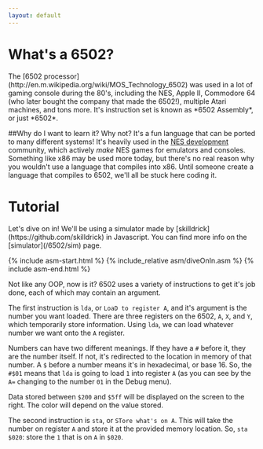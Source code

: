 ```yaml
---
layout: default
---
```


<h1 id="info">What's a 6502?</h1>
The [6502 processor](http://en.m.wikipedia.org/wiki/MOS_Technology_6502) was used in a lot of gaming console during the 80's, including the NES, Apple II, Commodore 64 (who later bought the company that made the 6502!), multiple Atari machines, and tons more. It's instruction set is known as *6502 Assembly*, or just *6502*.

##Why do I want to learn it?
Why not? It's a fun language that can be ported to many different systems! It's heavily used in the [NES development](http://nesdev.com/) community, which actively *make* NES games for emulators and consoles. Something like x86 may be used more today, but there's no real reason why you wouldn't use a language that compiles into x86. Until someone create a language that compiles to 6502, we'll all be stuck here coding it.

<h1 id="tutorial">Tutorial</h1>
Let's dive on in! We'll be using a simulator made by [skilldrick](https://github.com/skilldrick) in Javascript. You can find more info on the [simulator](/6502/sim) page.

{% include asm-start.html %}
{% include_relative asm/diveOnIn.asm %}
{% include asm-end.html %}

Not like any OOP, now is it? 6502 uses a variety of instructions to get it's job done, each of which may contain an argument.

The first instruction is `lda`, or `LoaD to register A`, and it's argument is the number you want loaded. There are three registers on the 6502, `A`, `X`, and `Y`, which temporarily store information. Using `lda`, we can load whatever number we want onto the `A` register.

Numbers can have two different meanings. If they have a `#` before it, they are the number itself. If not, it's redirected to the location in memory of that number. A `$` before a number means it's in hexadecimal, or base 16. So, the `#$01` means that `lda` is going to load `1` into register `A` (as you can see by the `A=` changing to the number `01` in the Debug menu).

Data stored between `$200` and `$5ff` will be displayed on the screen to the right. The color will depend on the value stored.

The second instruction is `sta`, or `STore what's on A`. This will take the number on register `A` and store it at the provided memory location. So, `sta $020`: store the `1` that is on `A` in `$020`.
